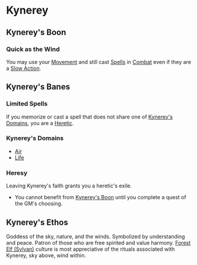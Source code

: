 # Kynerey

## Kynerey's Boon

### Quick as the Wind

You may use your [Movement](../../../Game%20Procedures/Movement.md) and still cast [Spells](../../Spells.md) in [Combat](../../../Game%20Procedures/Combat.md) even if they are a [Slow Action](../../../Game%20Procedures/Action.md#Slow%20Action).

## Kynerey's Banes

### Limited Spells

If you memorize or cast a spell that does not share one of [Kynerey's Domains](#Kynerey's%20Domains), you are a [Heretic](#Heresy).

### Kynerey's Domains

- [Air](../../Spell%20Domains/Air.md)
- [Life](../../Spell%20Domains/Life.md)

### Heresy

Leaving Kynerey's faith grants you a heretic's exile.

- You cannot benefit from [Kynerey's Boon](#Kynerey's%20Boon) until you complete a quest of the GM's choosing.

## Kynerey's Ethos

Goddess of the sky, nature, and the winds. Symbolized by understanding and peace. Patron of those who are free spirited and value harmony. [Forest Elf (Sylvan)](../../../Player%20Characters/Ancenstries/Elf.md#Forest%20Elf%20(Sylvan)) culture is most appreciative of the rituals associated with Kynerey, sky above, wind within.
